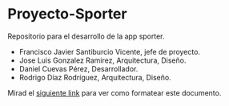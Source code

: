 # Proyecto-Sporter
Repositorio para el desarrollo de la app sporter.
* Francisco Javier Santiburcio Vicente, jefe de proyecto.
* Jose Luis Gonzalez Ramirez, Arquitectura, Diseño.
* Daniel Cuevas Pérez, Desarrollador.
* Rodrigo Díaz Rodríguez, Arquitectura, Diseño.

Mirad el [siguiente link](http://www.unexpected-vortices.com/sw/rippledoc/quick-markdown-example.html) para ver como formatear este documento.
